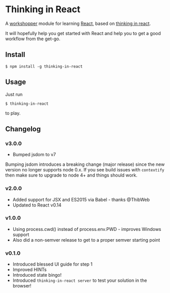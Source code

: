 # Thinking in React

A [workshopper](https://github.com/rvagg/workshopper) module for learning [React](http://facebook.github.io/react/index.html), based on [thinking in react](http://facebook.github.io/react/docs/thinking-in-react.html).  

It will hopefully help you get started with React and help you to get a good workflow from the get-go.

## Install

	$ npm install -g thinking-in-react

## Usage

Just run

	$ thinking-in-react

to play.

## Changelog

### v3.0.0

* Bumped jsdom to v7

Bumping jsdom introduces a breaking change (major release) since the new version no longer supports node 0.x.
If you see build issues with `contextify` then make sure to upgrade to node 4+ and things should work.

### v2.0.0

* Added support for JSX and ES2015 via Babel - thanks @ThibWeb
* Updated to React v0.14

### v1.0.0

* Using process.cwd() instead of process.env.PWD - improves Windows support
* Also did a non-semver release to get to a proper semver starting point

### v0.1.0

* Introduced blessed UI guide for step 1
* Improved HINTs
* Introduced state bingo!
* Introduced ```thinking-in-react server``` to test your solution in the browser!
